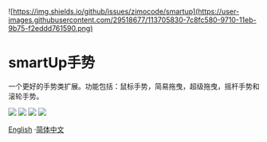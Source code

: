 ![https://img.shields.io/github/issues/zimocode/smartup](https://user-images.githubusercontent.com/29518677/113705830-7c8fc580-9710-11eb-9b75-f2eddd761590.png)

# smartUp手势 

一个更好的手势类扩展。功能包括：鼠标手势，简易拖曳，超级拖曳，摇杆手势和滚轮手势。

[![](https://img.shields.io/github/issues/zimocode/smartup)](https://github.com/zimocode/smartup/issues)
[![](https://img.shields.io/github/forks/zimocode/smartup)](https://github.com/zimocdoe/smartup/members)
[![](https://img.shields.io/github/stars/zimocode/smartup)](https://github.com/zimocode/smartup/stargazers)
[![](https://img.shields.io/github/license/zimocode/smartup)](LICENSE)

[English](README.md) ·[简体中文](README-zh_CN.md)
